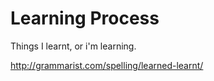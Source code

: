 # Learning Process

Things I learnt, or i'm learning. 

http://grammarist.com/spelling/learned-learnt/